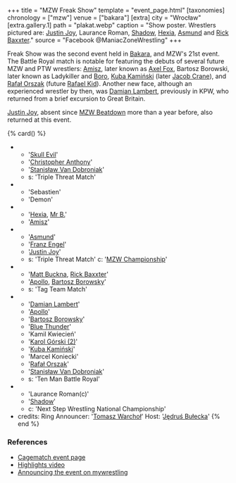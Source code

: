 +++
title = "MZW Freak Show"
template = "event_page.html"
[taxonomies]
chronology = ["mzw"]
venue = ["bakara"]
[extra]
city = "Wrocław"
[extra.gallery.1]
path = "plakat.webp"
caption = "Show poster. Wrestlers pictured are: [Justin Joy](@/w/justin-joy.md), Laurance Roman, [Shadow](@/w/shadow.md), [Hexia](@/w/hexia.md), [Asmund](@/w/asmund.md) and [Rick Baxxter](@/w/rick-baxxter.md)."
source = "Facebook @ManiacZoneWrestling"
+++

Freak Show was the second event held in [Bakara](@/v/bakara.md), and MZW's 21st event. The Battle Royal match is notable for featuring the debuts of several future MZW and PTW wrestlers:
[Amisz](@/w/axel-fox.md), later known as [Axel Fox](@/w/axel-fox.md),
Bartosz Borowski, later known as Ladykiller and [Boro](@/w/boro.md),
[Kuba Kamiński](@/w/jacob-crane.md) (later [Jacob Crane](@/w/jacob-crane.md)),
and [Rafał Orszak](@/w/rafael-kid.md) (future [Rafael Kid](@/w/rafael-kid.md)).
Another new face, although an experienced wrestler by then, was [Damian Lambert](@/w/damien-rothschild.md), previously in KPW, who returned from a brief excursion to Great Britain.

[Justin Joy](@/w/justin-joy.md), absent since [MZW Beatdown](@/e/mzw/2016-05-14-mzw-beatdown.md) more than a year before, also returned at this event.

{% card() %}
- - '[Skull Evil](@/w/skull-evil.md)'
  - '[Christopher Anthony](@/w/christopher-anthony.md)'
  - '[Stanisław Van Dobroniak](@/w/stanislaw-van-dobroniak.md)'
  - s: 'Triple Threat Match'
- - 'Sebastien'
  - 'Demon'
- - '[Hexia](@/w/hexia.md), [Mr B.](@/w/mr-b.md)'
  - '[Amisz](@/w/axel-fox.md)'
- - '[Asmund](@/w/asmund.md)'
  - '[Franz Engel](@/w/franz-engel.md)'
  - '[Justin Joy](@/w/justin-joy.md)'
  - s: 'Triple Threat Match'
    c: '[MZW Championship](@/c/mzw-championship.md)'
- - '[Matt Buckna](@/w/matt-buckna.md), [Rick Baxxter](@/w/rick-baxxter.md)'
  - '[Apollo](@/w/apollo-anderson.md), [Bartosz Borowsky](@/w/boro.md)'
  - s: 'Tag Team Match'
- - '[Damian Lambert](@/w/damien-rothschild.md)'
  - '[Apollo](@/w/apollo-anderson.md)'
  - '[Bartosz Borowsky](@/w/boro.md)'
  - '[Blue Thunder](@/w/blue-thunder.md)'
  - 'Kamil Kwiecień'
  - '[Karol Górski (2)](@/w/madman-charlie.md)'
  - '[Kuba Kamiński](@/w/jacob-crane.md)'
  - 'Marcel Koniecki'
  - '[Rafał Orszak](@/w/rafael-kid.md)'
  - '[Stanisław Van Dobroniak](@/w/stanislaw-van-dobroniak.md)'
  - s: 'Ten Man Battle Royal'
- - 'Laurance Roman(c)'
  - '[Shadow](@/w/shadow.md)'
  - c: 'Next Step Wrestling National Championship'
- credits:
    Ring Announcer: '[Tomasz Warchoł](@/w/tomasz-warchol.md)'
    Host: '[Jędruś Bułecka](@/w/jedrus-bulecka.md)'
{% end %}

### References

* [Cagematch event page](https://www.cagematch.net/?id=1&nr=189507)
* [Highlights video](https://www.youtube.com/watch?v=h5NtfBJN95k)
* [Announcing the event on mywrestling](https://mywrestling.com.pl/mzw-freak-show-2017-zapowiedz-gali/)
